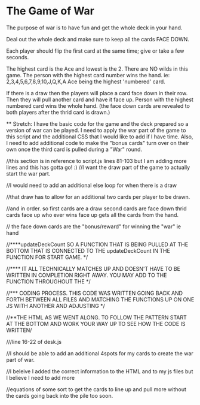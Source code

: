 # The Game of War 
The purpose of war is to have fun and get the whole deck in your hand.

Deal out the whole deck and make sure to keep all the cards FACE DOWN. 

Each player should flip the first card at the same time; give or take a few seconds. 

The highest card is the Ace and lowest is the 2. There are NO wilds in this game. The person with the highest card number wins the hand. 
ie: 2,3,4,5,6,7,8,9,10,J,Q,K,A Ace being the highest 'numbered' card.

If there is a draw then the players will place a card face down in their row. Then they will pull another card and have it face up. Person with the highest numbered card wins the whole hand. (the face down cards are revealed to both players after the thrid card is drawn.) 

** Stretch: I have the basic code for the game and the deck prepared so a version of war can be played. I need to apply the war part of the game to this script and the additional CSS that I would like to add if I have time. Also, I need to add additional code to make the "bonus cards" turn over on their own once the third card is pulled during a "War" round. 



//this section is in reference to script.js lines 81-103 but I am adding more lines and this has gotta go! :) 
//I want the draw part of the game to actually start the war part. 

//I would need to add an additional else loop for when there is a draw

//that draw has to allow for an additional two cards per player to be drawn.

//and in order. so first cards are a draw second cards are face down thrid cards face up who ever wins face up gets all the cards from the hand. 

// the face down cards are the "bonus/reward" for winning the "war" ie hand 

//****updateDeckCount SO A FUNCTION THAT IS BEING PULLED AT THE BOTTOM THAT IS CONNECTED TO THE updateDeckCount IN THE FUNCTION FOR START GAME. */

//**** IT ALL TECHNICALLY MATCHES UP AND DOESN'T HAVE TO BE WRITTEN IN COMPLETION RIGHT AWAY. YOU MAY ADD TO THE FUNCTION THROUGHOUT THE  */

//*** CODING PROCESS. THIS CODE WAS WRITTEN GOING BACK AND FORTH BETWEEN ALL FILES AND MATCHING THE FUNCTIONS UP ON ONE JS WITH ANOTHER AND ADJUSTING  */

//**THE HTML AS WE WENT ALONG.   TO FOLLOW THE PATTERN START AT THE BOTTOM AND WORK YOUR WAY UP TO SEE HOW THE CODE IS WRITTEN/

 ///line 16-22 of desk.js

 //I should be able to add an additional 4spots for my cards to create the war part of war. 

 //I beleive I added the correct information to the HTML and to my js files but I believe I need to add more 

  //equations of some sort to get the cards to line up and pull more without the cards going back into the pile too soon.